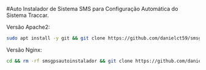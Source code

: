 #Auto Instalador de Sistema SMS para Configuração Automática do Sistema Traccar.

Versão Apache2:
```bash
sudo apt install -y git && git clone https://github.com/danielct59/smsgps-autoinstalador.git && sudo chmod -R 777 smsgpsautoinstalador && cd smsgpsautoinstalador && sudo mv install_apache /install_apache && cd / && sudo rm -rf smsgpsautoinstalador && sudo chmod +x /install_apache && sudo /install_apache
```

Versão Nginx:
```bash
cd && rm -rf smsgpsautoinstalador && git clone https://github.com/danielct59/smsgps-autoinstalador.git && sudo chmod -R 777 ./smsgpsautoinstalador && cd ./smsgpsautoinstalador && sudo mv install_apache /install_apache && cd / && sudo rm -rf smsgpsautoinstalador && sudo chmod +x /install_apache && sudo /install_apache
```

       
